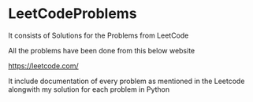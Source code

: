 # LeetCodeProblems
It consists of Solutions for the Problems from LeetCode

All the problems have been done from this below website<br>

https://leetcode.com/

It include documentation of every problem as mentioned in the Leetcode alongwith my solution for each problem in Python
